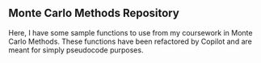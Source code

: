 ## Monte Carlo Methods Repository

Here, I have some sample functions to use from my coursework in Monte Carlo Methods. These functions have been refactored by Copilot and are meant for simply pseudocode purposes.